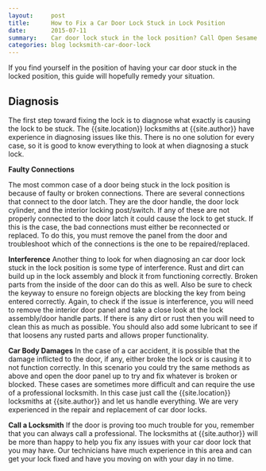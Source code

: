 ```yaml
---
layout:     post
title:      How to Fix a Car Door Lock Stuck in Lock Position
date:       2015-07-11
summary:    Car door lock stuck in the lock position? Call Open Sesame and we will have it fixed in no time. Our professionals have fixed many types of doors. No matter the issue, give us a call and we can help.
categories: blog locksmith-car-door-lock
---
```


If you find yourself in the position of having your car door stuck in the locked position, this guide will hopefully remedy your
situation.

## Diagnosis

The first step toward fixing the lock is to diagnose what exactly is causing the lock to be stuck. The {{site.location}} locksmiths
at {{site.author}} have experience in diagnosing issues like this. There is no one solution for every case, so it is good to know everything to look at when diagnosing a stuck lock.

**Faulty Connections**

The most common case of a door being stuck in the lock position is because of faulty or broken connections. There are several connections that connect to the door latch. They are the door handle, the door lock cylinder, and the interior locking post/switch. If any of these are not properly connected to the door latch it could cause the lock to get stuck. If this is the case, the bad connections must either be reconnected or replaced. To do this, you must remove the panel from the door and troubleshoot which of the connections is the one to be repaired/replaced. 

**Interference**
Another thing to look for when diagnosing an car door lock stuck in the lock position is some type of interference. Rust and dirt can build up in the lock assembly and block it from functioning correctly. Broken parts from the inside of the door can do this as well. Also be sure to check the keyway to ensure no foreign objects are blocking the key from being entered correctly. Again, to check if the issue is interference, you will need to remove the interior door panel and take a close look at the lock assembly/door handle parts. If there is any dirt or rust then you will need to clean this as much as possible. You should also add some lubricant to see if that loosens any rusted parts and allows proper functionality.

**Car Body Damages**
In the case of a car accident, it is possible that the damage inflicted to the door, if any, either broke the lock or is causing it to not function correctly. In this scenario you could try the same methods as above and open the door panel up to try and fix whatever is broken or blocked. These cases are sometimes more difficult and can require the use of a professional locksmith. In this case just call the {{site.location}} locksmiths at {{site.author}} and let us handle everything. We are very experienced in the repair and replacement of car door locks.

**Call a Locksmith**
If the door is proving too much trouble for you, remember that you can always call a professional. The locksmiths at {{site.author}} will be more than happy to help you fix any issues with your car door lock that you may have. Our technicians have much experience in this area and can get your lock fixed and have you moving on with your day in no time.


